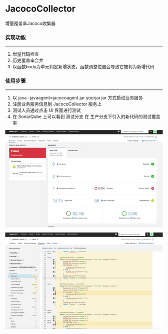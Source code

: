 # JacocoCollector

增量覆盖率Jacoco收集器

### 实现功能

---

1. 增量代码检查
2. 历史覆盖率合并
3. 以函数body为单元判定新增状态，函数调整位置会导致它被判为新增代码

### 使用步骤

---

1. 以 java -javaagent=jacocoagent.jar yourjar.jar 方式启动业务服务
2. 注册业务服务信息到 JacocoCollector 服务上
3. 测试人员通过点击 UI 界面进行测试
4. 在 SonarQube 上可以看到 测试分支 在 生产分支下引入的新代码的测试覆盖率

![readme/21588068145_.pic_hd.jpg](readme/21588068145_.pic_hd.jpg)

![readme/41588068147_.pic_hd.jpg](readme/41588068147_.pic_hd.jpg)